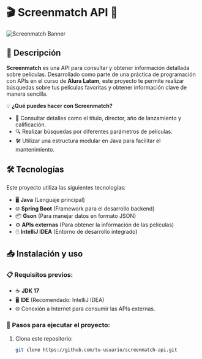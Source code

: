 # 🎬 Screenmatch API 🎥

![Screenmatch Banner](https://via.placeholder.com/1000x300?text=Screenmatch+API) <!-- Puedes cambiar este link a una imagen personalizada -->

## 🚀 Descripción

**Screenmatch** es una API para consultar y obtener información detallada sobre películas. Desarrollado como parte de una práctica de programación con APIs en el curso de **Alura Latam**, este proyecto te permite realizar búsquedas sobre tus películas favoritas y obtener información clave de manera sencilla.

💡 **¿Qué puedes hacer con Screenmatch?**
- 🌟 Consultar detalles como el título, director, año de lanzamiento y calificación.
- 🔍 Realizar búsquedas por diferentes parámetros de películas.
- 🛠️ Utilizar una estructura modular en Java para facilitar el mantenimiento.

## 🛠️ Tecnologías

Este proyecto utiliza las siguientes tecnologías:

- 🖥️ **Java** (Lenguaje principal)
- 🌐 **Spring Boot** (Framework para el desarrollo backend)
- 📦 **Gson** (Para manejar datos en formato JSON)
- ⚙️ **APIs externas** (Para obtener la información de las películas)
- 🖱️ **IntelliJ IDEA** (Entorno de desarrollo integrado)
  
## 📥 Instalación y uso

### 📋 Requisitos previos:
- ☕ **JDK 17**
- 🖥️ **IDE** (Recomendado: IntelliJ IDEA)
- 🌐 Conexión a Internet para consumir las APIs externas.

### 🔧 Pasos para ejecutar el proyecto:

1. Clona este repositorio:
   ```bash
   git clone https://github.com/tu-usuario/screenmatch-api.git
